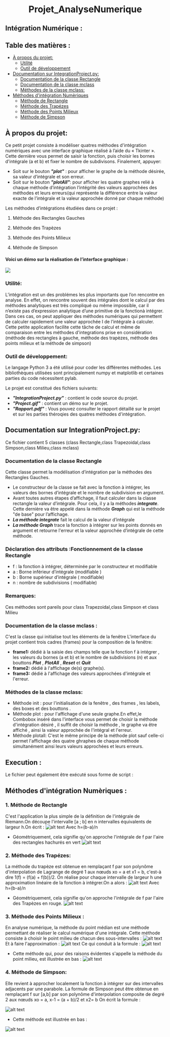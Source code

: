 # <center> Projet_AnalyseNumerique</center>
## Intégration Numérique :
## Table des matières :

- [À propos du projet:](#heading)
  * [Utilité](#sub-heading)
  * [Outil de développement](#sub-heading)
- [Documentation sur IntegrationProject.py:](#heading-1)
  * [Documentation de la classe Rectangle](#sub-heading-1)
  * [Documentation de la classe mclass](#sub-heading-1)
  * [Méthodes de la classe mclass:](#sub-heading-1)
- [Méthodes d'intégration Numèriques](#heading-1)
  * [Méthode de Rectangle](#sub-heading-1)
  * [Méthode des Trapézes](#sub-heading-1)
  * [Méthode des Points Milieux](#sub-heading-1)
   * [Méthode de Simpson](#sub-heading-1)




     


## À propos du projet:
Ce petit projet consiste à modéliser quatres méthodes d'intégration numériques avec une interface graphique réalisé à l’aide du « Tkinter ». 
Cette dernière vous permet de saisir la fonction, puis choisir les bornes d'intégrale (a et b) et fixer le nombre de subdivisons. Finalement, appuyer:
* Soit sur le bouton _**"plot"**_ : pour afficher le graphe de la méthode désirée, sa valeur d’intégrale et son erreur.
* Soit sur le bouton _**"plotAll"**_: pour afficher les quatre graphes relié à chaque méthode d’intégration l’intégrité des valeurs approchées des méthodes et leurs erreurs(qui représente la différence entre  la valeur exacte de l’intégrale et la valeur approchée donné par chaque méthode) 

Les méthodes d’intégrations étudiées dans ce projet : 

1. Méthode des Rectangles Gauches

2. Méthode des Trapèzes

3. Méthode des Points Milieux

4. Méthode de Simpson

#### Voici un démo sur la réalisation de l’interface graphique :

![](gif1.gif)

### Utilité:
L’intégration est un des problémes les plus importants que l’on rencontre en analyse. En effet, on rencontre souvent des intégrales dont le calcul par des méthodes analytiques est trés compliqué ou même impossible, car il n’existe pas d’expression analytique d’une primitive de la fonctionà intégrer.
Dans ces cas, on peut appliquer des méthodes numériques qui permettent de calculer rapidement une valeur approchée I de l’intégrale à calculer. Cette petite application facilite cette tâche de calcul et même de comparaison entre les méthodes d'integrations prise en considération (méthode des rectangles à gauche, méthode des trapèzes, méthode des points milieux et la méthode de simpson)


### Outil de développement:
Le langage Python 3 a été utilisé pour coder les différentes méthodes. Les bibliothèques utilisées sont principalement numpy et matplotlib et certaines parties du code nécessitent pylab.

Le projet est constitué des fichiers suivants:
* _**"IntegrationProject.py"**_ : contient le code source du projet.
* _**"Project.gif"**_  : contient un démo sur le projet.
* _**"Rapport.pdf"**_  : Vous pouvez consulter le rapport détaillé sur le projet et sur les parties théroqies des quatres méthodes d'intégration.

## Documentation sur IntegrationProject.py:
Ce fichier contient 5 classes (class Rectangle,class Trapezoidal,class Simpson,class Milieu,class mclass) 
### Documentation de la classe Rectangle
Cette classe permet la modélisation d’intégration par la méthodes des Rectangles Gauches.
* Le constructeur de la classe se fait avec la fonction à intégrer, les valeurs des bornes d’intégrale et le nombre de subdivision en argument.
* Avant toutes autres étapes d’affichage, il faut calculer dans la classe rectangle la valeur d’intégrale. Pour cela, il y a la méthodes _**integrate**_. Cette dernière va être appelé dans la méthode _**Graph**_ qui est la méthode "de base" pour l’affichage.
* _**La méthode integrate**_ fait le calcul de la valeur d’intégrale  
* _**La méthode  Graph**_ trace la fonction à intégrer sur les points donnés en argument et retourne l'erreur et la valeur approchée d’intégrale de cette méthode.
### Déclaration des attributs :Fonctionnement de la classe Rectangle
* f : la fonction à intégrer, déterminée par le constructeur et modifiable
* a : Borne inférieur d’intégrale (modifiable )
* b : Borne supérieur d’intégrale ( modifiable)
* n : nombre de subdivisions ( modifiable)
### Remarques:
Ces méthodes sont pareils pour class Trapezoidal,class Simpson et class Milieu

### Documentation de la classe mclass :
C'est la classe qui initialise tout les éléments de la fenêtre
L'interface du projet contient trois cadres (frames) pour la composition de la fenêtre:
 * **frame1:** dédié à la saisie des champs telle que la fonction f à intégrer , les valeurs du bornes (a et b) et le nombre de subdivisions (n) et aux bouttons _**Plot**_ , _**PlotAll**_ , _**Reset**_ et _**Quit**_
 * **frame2:** dédié à l'affichage de(s) graphe(s).
 * **frame3:** dédié à l'affichage des valeurs approchées d'intégrale et l'erreur.
 ### Méthodes de la classe mclass:
* Méthode init : pour l'initialisation de la fenêtre , des frames , les labels, des boxes et des bouttons .
* Méthode plot : pour l'affichage d'une seule graphe.En effet,le Combobox inséré dans l'interface vous permet de choisir la méthode d'intégration désiré , il suffit de choisir la méthode , le graphe va être affiché , ainsi la valeur approchée de l'intégral et l'erreur.
* Méthode plotall: C'est le même principe de la méthode plot sauf celle-ci permet l'affichage des quatre ghraphes de chaque méthode simultanément ainsi leurs valeurs approchées  et leurs erreurs.

## Execution :
Le fichier peut également être exécuté sous forme de script :

## Méthodes d'intégration Numèriques :
### 1. Méthode de Rectangle
C'est l'application la plus simple de la définition de l'intégrale de Riemann.On découpe l'intervalle [a ; b] en n intervalles équivalents de largeur h.On écrit  : ![alt text](images/Rect1.png)
Avec  h=(b-a)/n
* Géométriquement, cela signifie qu'on approche l'intégrale de f par l'aire des rectangles hachurés en vert 
![alt text](images/Rect3.png)

### 2. Méthode des Trapézes:
La méthode du trapèze est obtenue en remplaçant f par son polynôme d'interpolation de Lagrange de degré 1 aux nœuds xo = a et x1 = b, c'est-à dire 1(f) = (f(a) + f(b))/2.
On réalise pour chaque intervalle de largeur h une approximation linéaire de la fonction à intégrer.On a alors : ![alt text](images/Trap1.png) 
Avec  h=(b-a)/n
* Géométriquement, cela signifie qu'on approche l'intégrale de f par l'aire des Trapèzes en rouge. 
![alt text](images/Trap3.png)

### 3. Méthode des Points Milieux : 

En analyse numérique, la méthode du point médian est une méthode permettant de réaliser le calcul numérique d'une intégrale.
Cette méthode consiste à choisir le point milieu de chacun des sous-intervalles : ![alt text](images/ptMilieu.PNG) 
Et à faire l'approximation : 
![alt text](images/ptMilieu1.PNG) Ce qui conduit à la formule :
![alt text](images/ptMilieu2.PNG)
* Cette méthode qui, pour des raisons évidentes s'appelle la méthode du point milieu, est illustrée en bas :
![alt text](images/ptMilieu3.PNG)

### 4. Méthode de Simpson:
Elle revient à approcher localement la fonction à intégrer sur des intervalles adjacents par une parabole.
La formule de Simpson peut être obtenue en remplaçant f sur [a,b] par son polynôme d'interpolation composite de degré 2 aux nœuds xo = a, x-1 = (a + b)/2 et x2= b 
On écrit la formule :

![alt text](images/simp1.png)

* Cette méthode est illustrée en bas :

![alt text](images/simp2.jpg)










